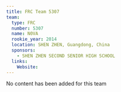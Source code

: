 ```yaml
---
title: FRC Team 5307
team:
  type: FRC
  number: 5307
  name: N0VA
  rookie_year: 2014
  location: SHEN ZHEN, Guangdong, China
  sponsors:
    - SHEN ZHEN SECOND SENIOR HIGH SCHOOL
  links:
    Website: 
---
```

No content has been added for this team